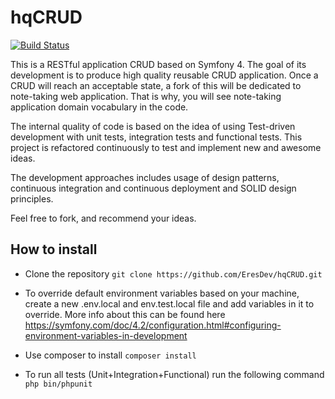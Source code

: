 # hqCRUD

[![Build Status](https://travis-ci.org/EresDev/hqCRUD.svg?branch=master)](https://travis-ci.org/EresDev/hqCRUD)

This is a RESTful application CRUD based on Symfony 4. The goal of its development is to produce high quality reusable CRUD application. Once a CRUD will reach an acceptable state, a fork of this will be dedicated to note-taking web application. That is why, you will see note-taking application domain vocabulary in the code. 

The internal quality of code is based on the idea of using Test-driven development with unit tests, integration tests and functional tests. This project is refactored continuously to test and implement new and awesome ideas. 

The development approaches includes usage of design patterns, continuous integration and continuous deployment and SOLID design principles. 

Feel free to fork, and recommend your ideas.  


## How to install
- Clone the repository
`git clone https://github.com/EresDev/hqCRUD.git `

- To override default environment variables based on your machine, create a new .env.local and env.test.local file and add variables in it to override. More info about this can be found here https://symfony.com/doc/4.2/configuration.html#configuring-environment-variables-in-development

- Use composer to install
`composer install `
- To run all tests (Unit+Integration+Functional) run the following command
`php bin/phpunit `
